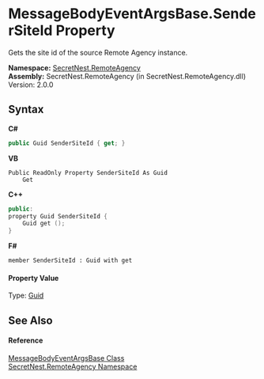 # MessageBodyEventArgsBase.SenderSiteId Property 
 

Gets the site id of the source Remote Agency instance.

**Namespace:**&nbsp;<a href="N_SecretNest_RemoteAgency">SecretNest.RemoteAgency</a><br />**Assembly:**&nbsp;SecretNest.RemoteAgency (in SecretNest.RemoteAgency.dll) Version: 2.0.0

## Syntax

**C#**<br />
``` C#
public Guid SenderSiteId { get; }
```

**VB**<br />
``` VB
Public ReadOnly Property SenderSiteId As Guid
	Get
```

**C++**<br />
``` C++
public:
property Guid SenderSiteId {
	Guid get ();
}
```

**F#**<br />
``` F#
member SenderSiteId : Guid with get

```


#### Property Value
Type: <a href="https://docs.microsoft.com/dotnet/api/system.guid" target="_blank">Guid</a>

## See Also


#### Reference
<a href="T_SecretNest_RemoteAgency_MessageBodyEventArgsBase">MessageBodyEventArgsBase Class</a><br /><a href="N_SecretNest_RemoteAgency">SecretNest.RemoteAgency Namespace</a><br />